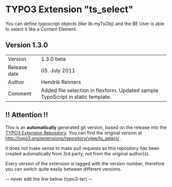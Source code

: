 # TYPO3 Extension "ts_select"
You can define typoscript objects (like lib.myTsObj)
and the BE User is able to select it like a Content Element.

## Version 1.3.0




<table>
	<tr><td>Version</td><td>1.3.0 beta</td></tr>
	<tr><td>Release date</td><td>05. July 2011</td></tr>
	<tr><td>Author</td><td>Hendrik Reimers</td></tr>
	<tr><td>Comment</td><td>Added file selection in flexform. Updated sample TypoScript in static template.</td></tr>
</table>

## !! Attention !!
This is an **automatically** generated git version, based on the release into the [TYPO3 Extension Repository](http://www.typo3.org/extensions/).
You can find the original version at http://typo3.org/extensions/repository/view/ts_select/ .

It does not make sense to make pull requests as this repository has been created automatically from 3rd party, not from the original author(s).

Every version of the extension is tagged with the version number, therefore you can switch quite easily between different versions.


-- never edit the line below (typo3-ter) --